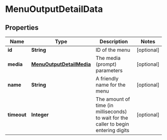

# MenuOutputDetailData


## Properties

| Name | Type | Description | Notes |
|------------ | ------------- | ------------- | -------------|
|**id** | **String** | ID of the menu |  [optional] |
|**media** | [**MenuOutputDetailMedia**](MenuOutputDetailMedia.md) | The media (prompt) parameters |  [optional] |
|**name** | **String** | A friendly name for the menu |  [optional] |
|**timeout** | **Integer** | The amount of time (in milliseconds) to wait for the caller to begin entering digits |  [optional] |



